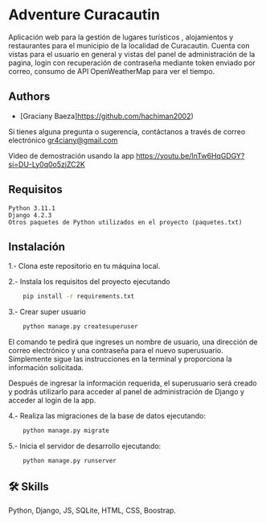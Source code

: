 
# Adventure Curacautin 

Aplicación web para la gestión de lugares turísticos , alojamientos y restaurantes para el municipio de la localidad de Curacautin. Cuenta con vistas para el usuario en general y vistas del panel de administración de la pagina, login con recuperación de contraseña mediante token enviado por correo, consumo de API OpenWeatherMap para ver el tiempo.


## Authors

- [Graciany Baeza]https://github.com/hachiman2002)

Si tienes alguna pregunta o sugerencia, contáctanos a través de correo electrónico
gr4ciany@gmail.com

Video de demostración usando la app 
https://youtu.be/InTw6HqGDGY?si=DU-Ly0q0o5zjZC2K
## Requisitos

    Python 3.11.1
    Django 4.2.3
    Otros paquetes de Python utilizados en el proyecto (paquetes.txt)
    


## Instalación

1.- Clona este repositorio en tu máquina local.

2.- Instala los requisitos del proyecto ejecutando

```bash
    pip install -r requirements.txt
```
3.- Crear super usuario
```bash
    python manage.py createsuperuser
```
El comando te pedirá que ingreses un nombre de usuario, una dirección de correo electrónico y una contraseña para el nuevo superusuario. Simplemente sigue las instrucciones en la terminal y proporciona la información solicitada.

Después de ingresar la información requerida, el superusuario será creado y podrás utilizarlo para acceder al panel de administración de Django y acceder al login de la app.

4.- Realiza las migraciones de la base de datos ejecutando:

```bash
    python manage.py migrate
```
5.- Inicia el servidor de desarrollo ejecutando:
```bash
    python manage.py runserver
```
## 🛠 Skills
Python, Django, JS, SQLite, HTML, CSS, Boostrap. 

